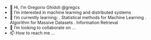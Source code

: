 - 👋 Hi, I’m Gregorio Ghidoli @gregcs
- 👀 I’m interested in machine learning and distributed systems
- 🌱 I’m currently learning: 
    . Statistical methods for Machine Learning
    . Algorithm for Massive Datasets
    . Information Retrieval
- 💞️ I’m looking to collaborate on ...
- 📫 How to reach me ...

<!---
gregcs/gregcs is a ✨ special ✨ repository because its `README.md` (this file) appears on your GitHub profile.
You can click the Preview link to take a look at your changes.
--->
